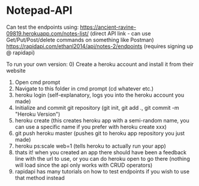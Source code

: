 # Notepad-API

Can test the endpoints using:
https://ancient-ravine-09819.herokuapp.com/notes-list/ (direct API link - can use Get/Put/Post/delete commands on something like Postman)
https://rapidapi.com/ethanl2014/api/notes-2/endpoints (requires signing up @ rapidapi)

To run your own version:
0) Create a heroku account and install it from their website
1) Open cmd prompt
2) Navigate to this folder in cmd prompt (cd whatever etc.)
3) heroku login (self-explanatory, logs you into the heroku account you made)
4) Initialize and commit git repository (git init, git add ., git commit -m "Heroku Version")
5) heroku create (this creates heroku app with a semi-random name, you can use a specific name if you prefer with heroku create xxx)
6) git push heroku master (pushes git to heroku app repository you just made)
7) heroku ps:scale web=1 (tells heroku to actually run your app)
8) thats it! when you created an app there should have been a feedback line with the url to use, or you can do heroku open to go there (nothing will load since the api only works with CRUD operators)
9) rapidapi has many tutorials on how to test endpoints if you wish to use that method instead
